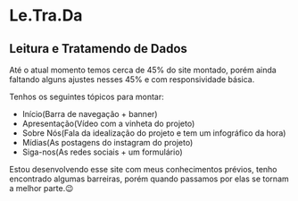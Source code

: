 # Le.Tra.Da
## Leitura e Tratamendo de Dados
Até o atual momento temos cerca de 45% do site montado, porém ainda faltando alguns ajustes nesses 45% e com responsividade básica.

Tenhos os seguintes tópicos para montar:
- Início(Barra de navegação + banner)
- Apresentação(Vídeo com a vinheta do projeto)
- Sobre Nós(Fala da idealização do projeto e tem um infográfico da hora)
- Mídias(As postagens do instagram do projeto)
- Siga-nos(As redes sociais + um formulário)

Estou desenvolvendo esse site com meus conhecimentos prévios, tenho encontrado algumas barreiras, porém quando passamos por elas se tornam a melhor parte.:wink: